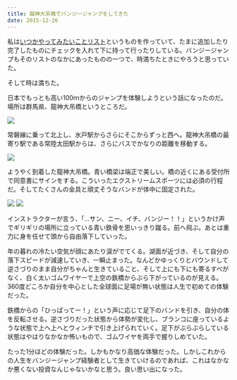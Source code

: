 ```yaml
---
title: 龍神大吊橋でバンジージャンプをしてきた
date: 2015-12-26
---
```


私は[いつかやってみたいことリスト](https://gist.github.com/xarsh/05982d9d1d4f00f11ec3)というものを作っていて、たまに追加したり完了したものにチェックを入れて下に持って行ったりしている。バンジージャンプもそのリストのなかにあったものの一つで、時満ちたときにやろうと思っていた。

そして時は満ちた。

日本でもっとも高い100ｍからのジャンプを体験しようという話になったのだ。場所は群馬県、龍神大吊橋というところだ。

![](https://photos.xar.sh/25855606060_cafed6024b_h.jpg)

常磐線に乗って北上し、水戸駅からさらにそこからずっと西へ。龍神大吊橋の最寄り駅である常陸太田駅からは、さらにバスでかなりの距離を移動する。

![](https://photos.xar.sh/26102529826_5198905dfa_h.jpg)

ようやく到着した龍神大吊橋。青い橋梁は端正で美しい。橋の近くにある受付所で同意書にサインをする。こういったエクストリームスポーツには必須の行程だ。そしてたくさんの金具と頑丈そうなバンドが体中に固定された。

![](https://photos.xar.sh/26035956272_bc506a3fdd_b.jpg)
![](https://photos.xar.sh/25523689874_c110150794_b.jpg)

インストラクターが言う、「…サン、ニー、イチ、バンジー！！」というかけ声でギリギリの場所に立っている青い鉄骨を思いっきり蹴る。前へ飛ぶ。あとは重力に身を任せて頭から自由落下していった。

年の暮れの冷たい空気が顔にあたり涙がでてくる。湖面が近づき、そして自分の落下スピードが減速していき、一瞬止まった。なんどかゆっくりとバウンドして逆さづりのまま自分がちゃんと生きていること、そして上にも下にも寄るすべがなく、白く太いゴムワイヤーで上空の鉄橋からぶら下がっているのが見える。360度どころか自分を中心とした全球面に足場が無い状態は人生で初めての体験だった。

鉄橋からの「ひっぱってー！」という声に応じて足下のバンドを引き、自分の体を反転させる。逆さづりだった状態から体勢が変化し、ブランコに座っているような状態で上へ上へとウィンチで引き上げられていく。足下がぶらぶらしている状態はやはりなかなか怖いもので、ゴムワイヤを両手で握りしめていた。

たった1分ほどの体験だった。しかもかなり高価な体験だった。しかしこれからの人生をバンジージャンプ経験者として生きていけるのであれば、これはなかなか悪くない投資なんじゃないかなと思う。良い思い出になった。
